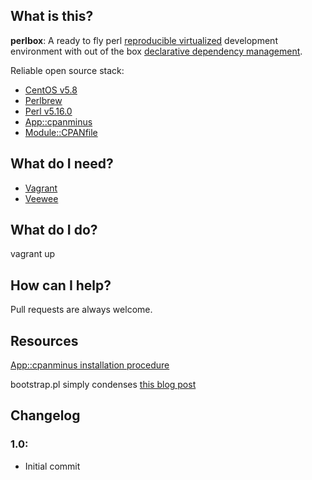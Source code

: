 ## What is this?

**perlbox**: A ready to fly perl [reproducible virtualized](http://vagrantup.com/) development environment with out of the box [declarative dependency management](https://github.com/miyagawa/cpanfile).

Reliable open source stack:
- [CentOS v5.8](http://centos.org)
- [Perlbrew](http://perlbrew.pl/)
- [Perl v5.16.0](http://www.perl.org/)
- [App::cpanminus](http://cpanmin.us/)
- [Module::CPANfile](https://github.com/miyagawa/cpanfile)


## What do I need?

- [Vagrant](http://vagrantup.com/)
- [Veewee](https://github.com/jedi4ever/veewee/)

## What do I do?

vagrant up

## How can I help?

Pull requests are always welcome.

## Resources

[App::cpanminus installation procedure](http://blog.fox.geek.nz/2010/09/installing-multiple-perls-with.html)

bootstrap.pl simply condenses [this blog post](http://www.ducea.com/2011/08/15/building-vagrant-boxes-with-veewee/)

## Changelog

### 1.0:
- Initial commit